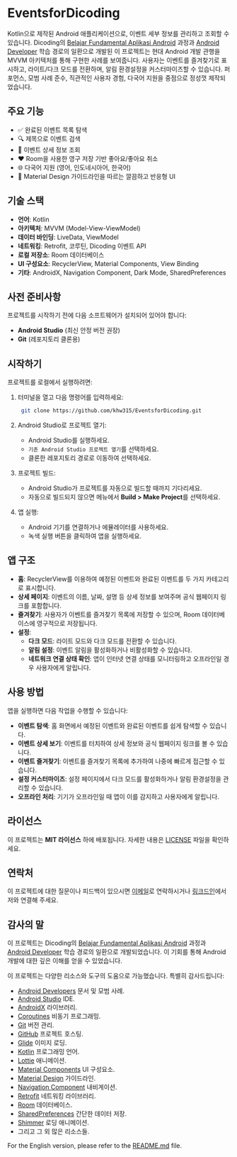 # EventsforDicoding

Kotlin으로 제작된 Android 애플리케이션으로, 이벤트 세부 정보를 관리하고 조회할 수 있습니다. Dicoding의 [Belajar Fundamental Aplikasi Android](https://www.dicoding.com/academies/14-belajar-fundamental-aplikasi-android) 과정과 [Android Developer](https://www.dicoding.com/learningpaths/7) 학습 경로의 일환으로 개발된 이 프로젝트는 현대 Android 개발 관행을 MVVM 아키텍처를 통해 구현한 사례를 보여줍니다. 사용자는 이벤트를 즐겨찾기로 표시하고, 라이트/다크 모드를 전환하며, 알림 환경설정을 커스터마이즈할 수 있습니다. 퍼포먼스, 모범 사례 준수, 직관적인 사용자 경험, 다국어 지원을 중점으로 정성껏 제작되었습니다.

## 주요 기능

- ✅ 완료된 이벤트 목록 탐색
- 🔍 제목으로 이벤트 검색
- 📄 이벤트 상세 정보 조회
- ❤️ Room을 사용한 영구 저장 기반 좋아요/좋아요 취소
- 🌐 다국어 지원 (영어, 인도네시아어, 한국어)
- 🧼 Material Design 가이드라인을 따르는 깔끔하고 반응형 UI

## 기술 스택

- **언어**: Kotlin
- **아키텍처**: MVVM (Model-View-ViewModel)
- **데이터 바인딩**: LiveData, ViewModel
- **네트워킹**: Retrofit, 코루틴, Dicoding 이벤트 API
- **로컬 저장소**: Room 데이터베이스
- **UI 구성요소**: RecyclerView, Material Components, View Binding
- **기타**: AndroidX, Navigation Component, Dark Mode, SharedPreferences

## 사전 준비사항

프로젝트를 시작하기 전에 다음 소프트웨어가 설치되어 있어야 합니다:

- **Android Studio** (최신 안정 버전 권장)
- **Git** (레포지토리 클론용)

## 시작하기

프로젝트를 로컬에서 실행하려면:

1. 터미널을 열고 다음 명령어를 입력하세요:

   ```bash
    git clone https://github.com/khw315/EventsforDicoding.git
    ```

2. Android Studio로 프로젝트 열기:
    - Android Studio를 실행하세요.
    - `기존 Android Studio 프로젝트 열기`를 선택하세요.
    - 클론한 레포지토리 경로로 이동하여 선택하세요.

3. 프로젝트 빌드:
    - Android Studio가 프로젝트를 자동으로 빌드할 때까지 기다리세요.
    - 자동으로 빌드되지 않으면 메뉴에서 **Build > Make Project**를 선택하세요.

4. 앱 실행:
    - Android 기기를 연결하거나 에뮬레이터를 사용하세요.
    - 녹색 실행 버튼을 클릭하여 앱을 실행하세요.

## 앱 구조

- **홈**: RecyclerView를 이용하여 예정된 이벤트와 완료된 이벤트를 두 가지 카테고리로 표시합니다.
- **상세 페이지**: 이벤트의 이름, 날짜, 설명 등 상세 정보를 보여주며 공식 웹페이지 링크를 포함합니다.
- **즐겨찾기**: 사용자가 이벤트를 즐겨찾기 목록에 저장할 수 있으며, Room 데이터베이스에 영구적으로 저장됩니다.
- **설정**:
  - **다크 모드**: 라이트 모드와 다크 모드를 전환할 수 있습니다.
  - **알림 설정**: 이벤트 알림을 활성화하거나 비활성화할 수 있습니다.
  - **네트워크 연결 상태 확인**: 앱이 인터넷 연결 상태를 모니터링하고 오프라인일 경우 사용자에게 알립니다.

## 사용 방법

앱을 실행하면 다음 작업을 수행할 수 있습니다:

- **이벤트 탐색**: 홈 화면에서 예정된 이벤트와 완료된 이벤트를 쉽게 탐색할 수 있습니다.
- **이벤트 상세 보기**: 이벤트를 터치하여 상세 정보와 공식 웹페이지 링크를 볼 수 있습니다.
- **이벤트 즐겨찾기**: 이벤트를 즐겨찾기 목록에 추가하여 나중에 빠르게 접근할 수 있습니다.
- **설정 커스터마이즈**: 설정 페이지에서 다크 모드를 활성화하거나 알림 환경설정을 관리할 수 있습니다.
- **오프라인 처리**: 기기가 오프라인일 때 앱이 이를 감지하고 사용자에게 알립니다.

## 라이선스

이 프로젝트는 **MIT 라이선스** 하에 배포됩니다. 자세한 내용은 [LICENSE](./LICENSE) 파일을 확인하세요.

## 연락처

이 프로젝트에 대한 질문이나 피드백이 있으시면 [이메일](mailto:contact@alfaisal.my.id)로 연락하시거나 [링크드인](https://www.linkedin.com/in/fafr/)에서 저와 연결해 주세요.

## 감사의 말

이 프로젝트는 Dicoding의 [Belajar Fundamental Aplikasi Android](https://www.dicoding.com/academies/14-belajar-fundamental-aplikasi-android) 과정과 [Android Developer](https://www.dicoding.com/learningpaths/7) 학습 경로의 일환으로 개발되었습니다. 이 기회를 통해 Android 개발에 대한 깊은 이해를 얻을 수 있었습니다.

이 프로젝트는 다양한 리소스와 도구의 도움으로 가능했습니다. 특별히 감사드립니다:

- [Android Developers](https://developer.android.com/) 문서 및 모범 사례.
- [Android Studio](https://developer.android.com/studio) IDE.
- [AndroidX](https://developer.android.com/jetpack/androidx) 라이브러리.
- [Coroutines](https://kotlinlang.org/docs/coroutines-overview.html) 비동기 프로그래밍.
- [Git](https://git-scm.com/) 버전 관리.
- [GitHub](https://github.com/) 프로젝트 호스팅.
- [Glide](https://github.com/bumptech/glide) 이미지 로딩.
- [Kotlin](https://kotlinlang.org/) 프로그래밍 언어.
- [Lottie](https://airbnb.io/lottie/#/) 애니메이션.
- [Material Components](https://material.io/develop/android/components) UI 구성요소.
- [Material Design](https://material.io/) 가이드라인.
- [Navigation Component](https://developer.android.com/guide/navigation) 내비게이션.
- [Retrofit](https://square.github.io/retrofit/) 네트워킹 라이브러리.
- [Room](https://developer.android.com/training/data-storage/room) 데이터베이스.
- [SharedPreferences](https://developer.android.com/training/data-storage/shared-preferences) 간단한 데이터 저장.
- [Shimmer](https://github.com/facebookarchive/shimmer-android) 로딩 애니메이션.
- 그리고 그 외 많은 리소스들.

For the English version, please refer to the [README.md](README.md) file.
